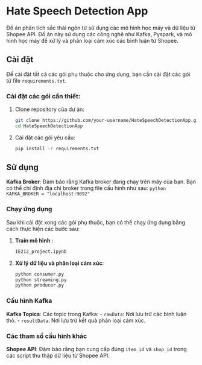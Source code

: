 # Hate Speech Detection App

Đồ án phân tích sắc thái ngôn từ sử dụng các mô hình học máy và dữ liệu từ Shopee API. Đồ án này sử dụng các công nghệ như Kafka, Pyspark, và mô hình học máy để xử lý và phân loại cảm xúc các bình luận từ Shopee.

## Cài đặt

Để cài đặt tất cả các gói phụ thuộc cho ứng dụng, bạn cần cài đặt các gói từ file `requirements.txt`. 

### Cài đặt các gói cần thiết:
1. Clone repository của dự án:
    ```bash
    git clone https://github.com/your-username/HateSpeechDetectionApp.git
    cd HateSpeechDetectionApp
    ```

2. Cài đặt các gói yêu cầu:
    ```bash
    pip install -r requirements.txt
    ```

## Sử dụng

**Kafka Broker**: Đảm bảo rằng Kafka broker đang chạy trên máy của bạn. Bạn có thể chỉ định địa chỉ broker trong file cấu hình như sau:
    ```python
    KAFKA_BROKER = "localhost:9092"
    ```
    
### Chạy ứng dụng

Sau khi cài đặt xong các gói phụ thuộc, bạn có thể chạy ứng dụng bằng cách thực hiện các bước sau:

1. **Train mô hình** :
    
    ```bash
    IE212_project.ipynb
    ```

2. **Xử lý dữ liệu và phân loại cảm xúc**:
    ```bash
    python consumer.py
    python streaming.py
    python producer.py
    ```

### Cấu hình Kafka




**Kafka Topics**: Các topic trong Kafka:
    - `rawData`: Nơi lưu trữ các bình luận thô.
    - `resultData`: Nơi lưu trữ kết quả phân loại cảm xúc.

### Các tham số cấu hình khác

**Shopee API**: Đảm bảo rằng bạn cung cấp đúng `item_id` và `shop_id` trong các script thu thập dữ liệu từ Shopee API.

